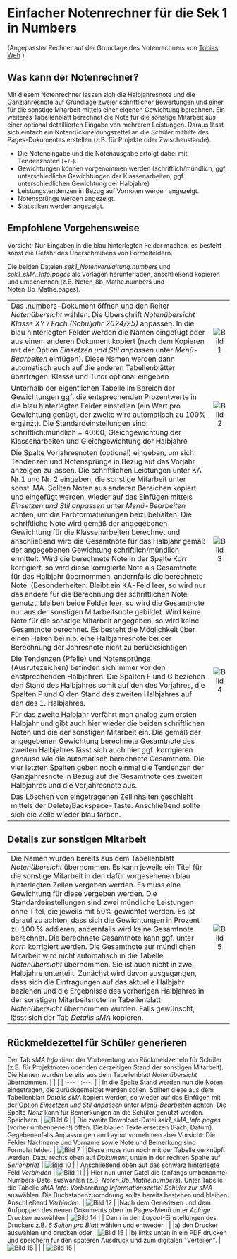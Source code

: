 # Einfacher Notenrechner für die Sek 1 in Numbers
(Angepasster Rechner auf der Grundlage des Notenrechners von [Tobias Weh](https://github.com/tweh/lehrerwerkzeuge.git) )

## Was kann der Notenrechner?
Mit diesem Notenrechner lassen sich die Halbjahresnote und die Ganzjahresnote auf Grundlage zweier schriftlicher Bewertungen und einer für die sonstige Mitarbeit mittels einer eigenen Gewichtung berechnen. Ein weiteres Tabellenblatt berechnet die Note für die sonstige Mitarbeit aus einer optional detaillierten Eingabe von mehreren Leistungen. Daraus lässt sich einfach ein Notenrückmeldungszettel an die Schüler mithilfe des Pages-Dokumentes erstellen (z.B. für Projekte oder Zwischenstände).

- Die Noteneingabe und die Notenausgabe erfolgt dabei mit Tendenznoten (+/-). 
- Gewichtungen können vorgenommen werden (schriftlich/mündlich, ggf. unterschiedliche Gewichtungen der Klassenarbeiten, ggf. unterschiedlichen Gewichtung der Halbjahre)
- Leistungstendenzen in Bezug auf Vornoten werden angezeigt.
- Notensprünge werden angezeigt.
- Statistiken werden angezeigt.

## Empfohlene Vorgehensweise
Vorsicht: Nur Eingaben in die blau hinterlegten Felder machen, es besteht sonst die Gefahr des Überschreibens von Formelfeldern.

Die beiden Dateien *sek1_Notenverwaltung.numbers* und *sek1_sMA_Info.pages* als Vorlagen herunterladen, anschließend kopieren und umbenennen (z.B. Noten_8b_Mathe.numbers und Noten_8b_Mathe.pages).

|  |   |
|  :--- |  :---: |
| Das .numbers-Dokument öffnen und den Reiter *Notenübersicht* wählen. Die Überschrift *Notenübersicht Klasse XY / Fach   (Schuljahr 2024/25)* anpassen. In die blau hinterlegten Felder werden die Namen eingefügt oder aus einem anderen Dokument kopiert (nach dem Kopieren mit der Option *Einsetzen und Stil anpassen* unter *Menü-Bearbeiten* einfügen). Diese Namen werden dann automatisch auch auf die anderen Tabellenblätter übertragen. Klasse und Tutor optional eingeben | ![Bild 1](https://github.com/user-attachments/assets/a7045161-289a-4e38-974d-974e457426a6)|
| Unterhalb der eigentlichen Tabelle im Bereich der Gewichtungen ggf. die entsprechenden Prozentwerte in die blau hinterlegten Felder einstellen (ein Wert pro Gewichtung genügt, der zweite wird automatisch zu 100% ergänzt). Die Standardeinstellungen sind:  schriftlich:mündlich = 40:60, Gleichgewichtung der Klassenarbeiten und Gleichgewichtung der Halbjahre | ![Bild 2](https://github.com/user-attachments/assets/0bb64053-e232-4a80-b8a0-25b013948fec) |
| Die Spalte Vorjahresnoten (optional) eingeben, um sich Tendenzen und Notensprünge in Bezug auf das Vorjahr anzeigen zu lassen. Die schriftlichen Leistungen unter KA Nr.1 und Nr. 2 eingeben, die sonstige Mitarbeit unter sonst. MA. Sollten Noten aus anderen Bereichen kopiert und eingefügt werden, wieder auf das Einfügen mittels *Einsetzen und Stil anpassen* unter *Menü-Bearbeiten* achten, um die Farbformatierungen beizubehalten. Die schriftliche Note wird gemäß der angegebenen Gewichtung für die Klassenarbeiten berechnet und anschließend wird die Gesamtnote für das Halbjahr gemäß der angegebenen Gewichtung schriftlich/mündlich ermittelt. Wird die berechnete Note in der Spalte Korr. korrigiert, so wird diese korrigierte Note als Gesamtnote für das Halbjahr übernommen, andernfalls die berechnete Note. (Besonderheiten: Bleibt ein KA-Feld leer, so wird nur das andere für die Berechnung der schriftlichen Note genutzt, bleiben beide Felder leer, so wird die Gesamtnote nur aus der sonstigen Mitarbeitsnote gebildet. Wird keine Note für die sonstige Mitarbeit angegeben, so wird keine Gesamtnote berechnet. Es besteht die Möglichkeit über einen Haken bei n.b. eine Halbjahresnote bei der Berechnung der Jahresnote nicht zu berücksichtigen| ![Bild 3](https://github.com/user-attachments/assets/0c2b3c00-b5f7-4e23-86d1-2f294523cb27) |
| Die Tendenzen (Pfeile) und Notensprünge (Ausrufezeichen) befinden sich immer vor den enstprechenden Halbjahren. Die Spalten F und G beziehen den Stand des Halbjahres somit auf den des Vorjahres, die Spalten P und Q den Stand des zweiten Halbjahres auf den des 1. Halbjahres.  | ![Bild 4](https://github.com/user-attachments/assets/1cac1de9-c122-40c7-940c-81bbd0ce3ee9) |
| Für das zweite Halbjahr verfährt man analog zum ersten Halbjahr und gibt auch hier wieder die beiden schriftlichen Noten und die der sonstigen Mitarbeit ein. Die gemäß der angegebenen Gewichtung berechnete Gesamtnote des zweiten Halbjahres lässt sich auch hier ggf. korrigieren genauso wie die automatisch berechnete Gesamtnote. Die vier letzten Spalten geben noch einmal die Tendenzen der Ganzjahresnote in Bezug auf die Gesamtnote des zweiten Halbjahres und die Vorjahresnote aus.   |  |
| Das Löschen von eingetragenen Zellinhalten geschieht mittels der Delete/Backspace-Taste. Anschließend sollte sich die Zelle wieder blau färben.   |  |

## Details zur sonstigen Mitarbeit
|  |   |
|  :--- |  :---: |
| Die Namen wurden bereits aus dem Tabellenblatt *Notenübersicht* übernommen. Es kann jeweils ein Titel für die sonstige Mitarbeit in den dafür vorgesehenen blau hinterlegten Zellen vergeben werden. Es muss eine Gewichtung für diese vergeben werden. Die Standardeinstellungen sind zwei mündliche Leistungen ohne Titel, die jeweils mit 50% gewichtet werden. Es ist darauf zu achten, dass sich die Gewichtungen in Prozent zu 100 % addieren, andernfalls wird keine Gesamtnote berechnet. Die berechnete Gesamtnote kann ggf. unter *korr.* korrigiert werden. Die Gesamtnote zur mündlichen Mitarbeit wird nicht automatisch in die Tabelle *Notenübersicht* übernommen. Sie ist auch nicht in zwei Halbjahre unterteilt. Zunächst wird davon ausgegangen, dass sich die Eintragungen auf das aktuelle Halbjahr beziehen und die Ergebnisse des vorherigen Halbjahres in der sonstigen Mitarbeitsnote im Tabellenblatt *Notenübersicht* übernommen wurden. Falls gewünscht, lässt sich der Tab *Details sMA* kopieren. | ![Bild 5](https://github.com/user-attachments/assets/0328162a-d00b-4043-96a1-7507b2d8f517) |

## Rückmeldezettel für Schüler generieren
Der Tab *sMA Info* dient der Vorbereitung von Rückmeldzetteln für Schüler (z.B. für Projektnoten oder den derzeitigen Stand der sonstigen Mitarbeit). Die Namen wurden bereits aus dem Tabellenblatt *Notenübersicht* übernommen. 
|  |   |
|  :--- |  :---: |
| In die Spalte Stand werden nun die Noten eingetragen, die zurückgemeldet werden sollen. Sollten diese aus dem Tabellenblatt *Details sMA* kopiert werden, so wieder auf das Einfügen mit der Option *Einsetzen und Stil anpassen* unter *Menü-Bearbeiten* achten. Die Spalte *Notiz* kann für Bemerkungen an die Schüler genutzt werden. Speichern.  | ![Bild 6](https://github.com/user-attachments/assets/23853d20-9b4d-4891-9e62-d533aa7909e3) |
| Die zweite Download-Datei *sek1_sMA_Info.pages* (vorher umbennenen!) öffen. Die blauen Texte ersetzen (Fach, Datum). Gegebenenfalls Anpassungen am Layout vornehmen aber Vorsicht: Die Felder Nachname und Vorname sowie Note und Bemerkung sind Formularfelder. | ![Bild 7](https://github.com/user-attachments/assets/5bb70bf6-2416-4d0a-b709-4cbbd3c0ce06) |
|Diese muss nun noch mit der Tabelle verknüpft werden. Dazu rechts oben auf *Dokument*, unten in der rechten Spalte auf *Serienbrief*  | ![Bild 10](https://github.com/user-attachments/assets/18a66b59-defc-4ca5-9a70-e1f4194a146f) |
| Anschließend oben auf das schwarz hinterlegte Feld *Verbinden* | ![Bild 11](https://github.com/user-attachments/assets/d7025018-db6a-441d-8180-cdee302dfed1) |
| Hier nun unter Datei die (anfangs umbenannte) Numbers-Datei auswählen (z.B. *Noten_8b_Mathe.numbers*). Unter Tabelle die Tabelle *sMA Info: Vorbereitung Informationszettel Schüler zur sMA* auswählen. Die Buchstabenzuorndnung sollte bereits bestehen und bleiben. Anschließend *Verbinden*. | ![Bild 12](https://github.com/user-attachments/assets/1381846a-1a5d-4c54-b9d2-d9c1d92160a9) |
|Nach dem Generieren und dem Aufpoppen des neuen Dokuments oben im Pages-Menü unter *Ablage* *Drucken* auswählen  | ![Bild 14](https://github.com/user-attachments/assets/d7a7582d-0078-4d02-a4fa-da0e826ddc72) |
| Dann in den *Layout*-Einstellungen des Druckers z.B. *6 Seiten pro Blatt* wählen und entweder |  |
|a) den Drucker auswählen und drucken oder | ![Bild 15](https://github.com/user-attachments/assets/fe2e299d-008e-44e3-95c4-cc0237f4fa92)  |
|b) links unten in ein PDF drucken und speichern für den späteren Ausdruck und zum digitalen "Verteilen". | ![Bild 15](https://github.com/user-attachments/assets/89ab2c3a-df61-44d3-ae8d-eab61dc07ac1) |
| | ![Bild 15](https://github.com/user-attachments/assets/eb77d1fe-db1f-4cdd-a8af-31ba9535ccca) |

